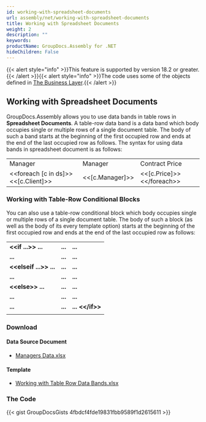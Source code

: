 ```yaml
---
id: working-with-spreadsheet-documents
url: assembly/net/working-with-spreadsheet-documents
title: Working with Spreadsheet Documents
weight: 2
description: ""
keywords: 
productName: GroupDocs.Assembly for .NET
hideChildren: False
---
```

{{< alert style="info" >}}This feature is supported by version 18.2 or greater.{{< /alert >}}{{< alert style="info" >}}The code uses some of the objects defined in [The Business Layer](https://docs.groupdocs.com/assembly/net/the-business-layer/).{{< /alert >}}

## Working with Spreadsheet Documents

GroupDocs.Assembly allows you to use data bands in table rows in **Spreadsheet Documents**. A table-row data band is a data band which body occupies single or multiple rows of a single document table. The body of such a band starts at the beginning of the first occupied row and ends at the end of the last occupied row as follows. The syntax for using data bands in spreadsheet document is as follows:

<table class="gd-assembly">
	<tbody>
		<tr>
			<td>Manager</td>
			<td>Manager</td>
			<td>Contract Price</td>
		</tr>
		<tr>
			<td>&lt;&lt;foreach [c in ds]>>&lt;&lt;[c.Client]>></td>
			<td>&lt;&lt;[c.Manager]>></td>
			<td>&lt;&lt;[c.Price]>>&lt;&lt;/foreach>></td>
		</tr>
	</tbody>
</table>

### Working with Table-Row Conditional Blocks

You can also use a table-row conditional block which body occupies single or multiple rows of a single document table. The body of such a block (as well as the body of its every template option) starts at the beginning of the first occupied row and ends at the end of the last occupied row as follows:

|                        |         |                 |
| ---------------------- | ------- | --------------- |
| **&lt;&lt;if ...>> ...**     | **...** | **...**         |
| **...**                | **...** | **...**         |
| **&lt;&lt;elseif ...>> ...** | **...** | **...**         |
| **...**                | **...** | **...**         |
| **&lt;&lt;else>> ...**       | **...** | **...**         |
| **...**                | **...** | **...**         |
| **...**                | **...** | **... &lt;&lt;/if>>** |
|                        |         |                 |

### Download

#### Data Source Document

*   [Managers Data.xlsx](https://github.com/groupdocs-assembly/GroupDocs.Assembly-for-.NET/blob/master/Examples/Data/Data%20Sources/Excel%20DataSource/Contracts%20Data.xlsx)

#### Template

*   [Working with Table Row Data Bands.xlsx](https://github.com/groupdocs-assembly/GroupDocs.Assembly-for-.NET/blob/master/Examples/Data/Source/Spreadsheet%20Templates/Working%20With%20Table%20Row%20Data%20Bands.xlsx)

### The Code

{{< gist GroupDocsGists 4fbdcf4fde19831fbb9589f1d2615611 >}}


